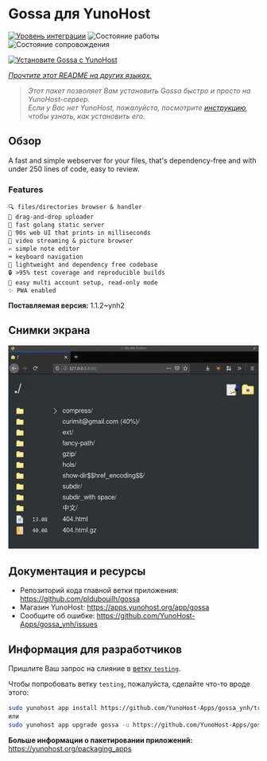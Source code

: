 <!--
Важно: этот README был автоматически сгенерирован <https://github.com/YunoHost/apps/tree/master/tools/readme_generator>
Он НЕ ДОЛЖЕН редактироваться вручную.
-->

# Gossa для YunoHost

[![Уровень интеграции](https://apps.yunohost.org/badge/integration/gossa)](https://ci-apps.yunohost.org/ci/apps/gossa/)
![Состояние работы](https://apps.yunohost.org/badge/state/gossa)
![Состояние сопровождения](https://apps.yunohost.org/badge/maintained/gossa)

[![Установите Gossa с YunoHost](https://install-app.yunohost.org/install-with-yunohost.svg)](https://install-app.yunohost.org/?app=gossa)

*[Прочтите этот README на других языках.](./ALL_README.md)*

> *Этот пакет позволяет Вам установить Gossa быстро и просто на YunoHost-сервер.*  
> *Если у Вас нет YunoHost, пожалуйста, посмотрите [инструкцию](https://yunohost.org/install), чтобы узнать, как установить его.*

## Обзор

A fast and simple webserver for your files, that's dependency-free and with under 250 lines of code, easy to review.

### Features

    🔍 files/directories browser & handler
    📩 drag-and-drop uploader
    🥂 fast golang static server
    💾 90s web UI that prints in milliseconds
    📸 video streaming & picture browser
    ✍️ simple note editor
    ⌨️ keyboard navigation
    🚀 lightweight and dependency free codebase
    🔒 >95% test coverage and reproducible builds
    💑 easy multi account setup, read-only mode
    ✨ PWA enabled


**Поставляемая версия:** 1.1.2~ynh2

## Снимки экрана

![Снимок экрана Gossa](./doc/screenshots/screenshot.png)

## Документация и ресурсы

- Репозиторий кода главной ветки приложения: <https://github.com/pldubouilh/gossa>
- Магазин YunoHost: <https://apps.yunohost.org/app/gossa>
- Сообщите об ошибке: <https://github.com/YunoHost-Apps/gossa_ynh/issues>

## Информация для разработчиков

Пришлите Ваш запрос на слияние в [ветку `testing`](https://github.com/YunoHost-Apps/gossa_ynh/tree/testing).

Чтобы попробовать ветку `testing`, пожалуйста, сделайте что-то вроде этого:

```bash
sudo yunohost app install https://github.com/YunoHost-Apps/gossa_ynh/tree/testing --debug
или
sudo yunohost app upgrade gossa -u https://github.com/YunoHost-Apps/gossa_ynh/tree/testing --debug
```

**Больше информации о пакетировании приложений:** <https://yunohost.org/packaging_apps>

